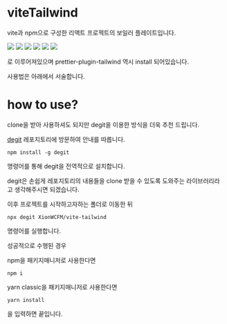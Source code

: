 # viteTailwind

vite과 npm으로 구성한 리액트 프로젝트의 보일러 플레이트입니다.

<img src="https://img.shields.io/badge/tailwindcss-06B6D4?style=for-the-badge&logo=tailwindcss&logoColor=white">

<img src="https://img.shields.io/badge/vite-646CFF?style=for-the-badge&logo=vite&logoColor=white">
 
<img src="https://img.shields.io/badge/typescript-3178C6?style=for-the-badge&logo=typescript&logoColor=white">

<img src="https://img.shields.io/badge/react-61DAFB?style=for-the-badge&logo=react&logoColor=white">

<img src="https://img.shields.io/badge/eslint-4B32C3?style=for-the-badge&logo=eslint&logoColor=white">

<img src="https://img.shields.io/badge/prettier-F7B93E?style=for-the-badge&logo=prettier&logoColor=white">
 
로 이루어져있으며 prettier-plugin-tailwind 역시 install 되어있습니다.

사용법은 아래에서 서술합니다.


# how to use?

clone을 받아 사용하셔도 되지만 degit을 이용한 방식을 더욱 추천 드립니다.

[degit](https://github.com/Rich-Harris/degit) 레포지토리에 방문하여 안내를 따릅니다.


```
npm install -g degit
```

명령어를 통해 degit을 전역적으로 설치합니다.

degit은 손쉽게 레포지토리의 내용들을 clone 받을 수 있도록 도와주는 라이브러리라고 생각해주시면 되겠습니다.

이후 프로젝트를 시작하고자하는 폴더로 이동한 뒤

```
npx degit XionWCFM/vite-tailwind
```

명령어를 실행합니다.

성공적으로 수행된 경우

npm을 패키지매니저로 사용한다면

```
npm i
```

yarn classic을 패키지매니저로 사용한다면
```
yarn install
```
을 입력하면 끝입니다.
